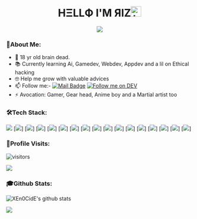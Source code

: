 ### <h1 align='center'> HΞLLФ I'M ЯIZ<img src="https://user-images.githubusercontent.com/1303154/88677602-1635ba80-d120-11ea-84d8-d263ba5fc3c0.gif" width="28px" alt="hi"></h1>
<p align='center'><img src="https://user-images.githubusercontent.com/73348960/108745603-ba67ce80-7554-11eb-8be8-1089870b1af1.gif"></p>

### 📌About Me:

- 🤪 18 yr old brain dead.
- 📚 Currently learning Ai, Gamedev, Webdev, Appdev and a lil on Ethical hacking
- 🤓 Help me grow with valuable advices
- 📫 Follow me:-
[![Mail Badge](https://img.shields.io/badge/-@uza.-e84393?style=for-the-badge&labelColor=e84393&logo=instagram&logoColor=black)](https://instagram.com/_uza._)
[![Follow me on DEV](https://img.shields.io/badge/dev.to-%2308090A.svg?&style=for-the-badge&logo=dev.to&logoColor=white&alt=devto)](https://dev.to/xen0cide)
- ⚡ Avocation: Gamer, Gear head, Anime boy and a Martial artist too

### 🛠️Tech Stack:

![](https://img.shields.io/badge/HTML5-E34F26?style=for-the-badge&logo=html5&logoColor=white)
[![](https://img.shields.io/badge/CSS3-1572B6?style=for-the-badge&logo=css3&logoColor=white)]
[![](https://img.shields.io/badge/MySQL-00000F?style=for-the-badge&logo=mysql&logoColor=white)]
[![](https://img.shields.io/badge/Python-3776AB?style=for-the-badge&logo=python&logoColor=white)]
[![](https://img.shields.io/badge/JavaScript-F7DF1E?style=for-the-badge&logo=javascript&logoColor=black)]
[![](https://img.shields.io/badge/Django-092E20?style=for-the-badge&logo=django&logoColor=white)]
[![](https://img.shields.io/badge/PowerShell-5391FE?style=for-the-badge&logo=PowerShell&logoColor=white)]
[![](https://img.shields.io/badge/Node.js-43853D?style=for-the-badge&logo=node.js&logoColor=white)]
[![](https://img.shields.io/badge/npm-CB3837?style=for-the-badge&logo=npm&logoColor=white)]
[![](https://img.shields.io/badge/GitHub-100000?style=for-the-badge&logo=github&logoColor=white)]
[![](https://img.shields.io/badge/Unity-100000?style=for-the-badge&logo=unity&logoColor=white)]
[![](https://img.shields.io/badge/RASPBERRY%20PI-C51A4A.svg?&style=for-the-badge&logo=raspberry%20pi&logoColor=white)]
[![](https://img.shields.io/badge/Arduino_IDE-00979D?style=for-the-badge&logo=arduino&logoColor=white)]
[![](https://img.shields.io/badge/Windows-0078D6?style=for-the-badge&logo=windows&logoColor=white)]
[![](https://img.shields.io/badge/Kali_Linux-557C94?style=for-the-badge&logo=kali-linux&logoColor=white)]
[![](https://img.shields.io/badge/Visual_Studio_Code-0078D4?style=for-the-badge&logo=visual%20studio%20code&logoColor=white)]
[![](https://img.shields.io/badge/Steam-000000?style=for-the-badge&logo=steam&logoColor=white)]

### 👣Profile Visits:

![visitors](https://visitor-badge-reloaded.herokuapp.com/badge?page_id=XEn0CidE.XEn0CidE&color=00cf00)

<p align="left"> <img src = "https://user-images.githubusercontent.com/73348960/108746373-ae304100-7555-11eb-8de5-cb0914c347bf.gif"> </p>

### 🎓Github Stats:

![XEn0CidE's github stats](https://github-readme-stats.vercel.app/api?username=XEn0CidE&count_private=true&show_icons=true&theme=great-gatsby)
 
  <img src="https://github-profile-trophy.vercel.app/?username=XEn0CidE&theme=dracula&rank=SECRET,SSS,SS,S,AAA,AA,A,B" />


 
